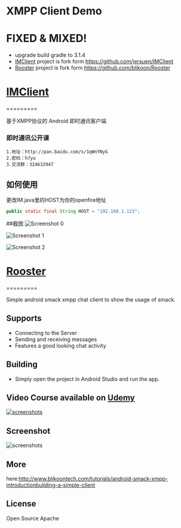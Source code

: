 # XMPP Client Demo
# FIXED & MIXED!
  - upgrade build gradle to 3.1.4
  - [IMClient] project is fork form https://github.com/jersuen/IMClient 
  - [Rooster] project is fork form https://github.com/blikoon/Rooster



# [IMClient]
=========

基于XMPP协议的 Android 即时通讯客户端 


### 即时通讯公开课 ###
    1.地址：http://pan.baidu.com/s/1qWnYNyG
    2.密码：h7yu
    3.交流群：324632947


## **如何使用** ##

更改IM.java里的HOST为你的openfire地址<br>
```java
public static final String HOST = "192.168.1.123";
```

##截图
![Screenshot 0](https://raw.githubusercontent.com/jersuen/IMClient/master/Screenshots/00.png)

![Screenshot 1](https://raw.githubusercontent.com/jersuen/IMClient/master/Screenshots/01.png)

![Screenshot 2](https://raw.githubusercontent.com/jersuen/IMClient/master/Screenshots/02.png)




# [Rooster]

=========

Simple android smack xmpp chat client to show the usage of smack.

## Supports

* Connecting to the Server
* Sending and receiving messages
* Features a good looking chat activity

## Building

* Simply open the project in Android Studio and run the app.

## Video Course available on [Udemy]
 [![screenshots](http://www.blikoontech.com/wp-content/uploads/2018/03/course_promo.png)](https://www.udemy.com/xmpp-and-smack-fundamentals-the-missing-android-course/?couponCode=GITHUB)

## Screenshot
![screenshots](http://www.blikoontech.com/wp-content/uploads/2016/04/rooster_full_chat_processed.png)

## More
here:http://www.blikoontech.com/tutorials/android-smack-xmpp-introductionbuilding-a-simple-client

## License
Open Source Apache


[Udemy]: https://www.udemy.com/xmpp-and-smack-fundamentals-the-missing-android-course/?couponCode=GITHUB


   [IMClient]: <https://blog.csdn.net/jersuen/article/details/31741401>
   [Rooster]: <http://www.blikoontech.com/tutorials/android-smack-xmpp-introductionbuilding-a-simple-client>
   [openfire-plugin-example]: <https://github.com/shrhdk/openfire-plugin-example>